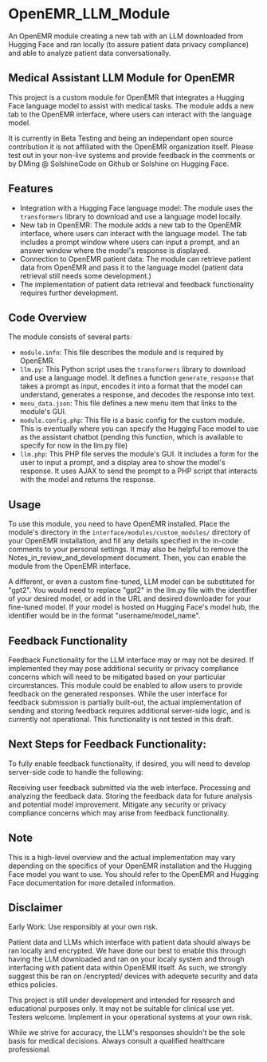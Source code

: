 # OpenEMR_LLM_Module
An OpenEMR module creating a new tab with an LLM downloaded from Hugging Face and ran locally (to assure patient data privacy compliance) and able to analyze patient data conversationally.

## Medical Assistant LLM Module for OpenEMR

This project is a custom module for OpenEMR that integrates a Hugging Face language model to assist with medical tasks. The module adds a new tab to the OpenEMR interface, where users can interact with the language model.

It is currently in Beta Testing and being an independant open source contribution it is not affiliated with the OpenEMR organization itself. Please test out in your non-live systems and provide feedback in the comments or by DMing @ SolshineCode on Github or Solshine on Hugging Face.

## Features

- Integration with a Hugging Face language model: The module uses the `transformers` library to download and use a language model locally.
- New tab in OpenEMR: The module adds a new tab to the OpenEMR interface, where users can interact with the language model. The tab includes a prompt window where users can input a prompt, and an answer window where the model's response is displayed.
- Connection to OpenEMR patient data: The module can retrieve patient data from OpenEMR and pass it to the language model (patient data retrieval still needs some development.)
- The implementation of patient data retrieval and feedback functionality requires further development.

## Code Overview

The module consists of several parts:

- `module.info`: This file describes the module and is required by OpenEMR.
- `llm.py`: This Python script uses the `transformers` library to download and use a language model. It defines a function `generate_response` that takes a prompt as input, encodes it into a format that the model can understand, generates a response, and decodes the response into text.
- `menu_data.json`: This file defines a new menu item that links to the module's GUI.
- `module.config.php`: This file is a basic config for the custom module. This is eventually where you can specify the Hugging Face model to use as the assistant chatbot (pending this function, which is available to specify for now in the llm.py file)
- `llm.php`: This PHP file serves the module's GUI. It includes a form for the user to input a prompt, and a display area to show the model's response. It uses AJAX to send the prompt to a PHP script that interacts with the model and returns the response.

## Usage

To use this module, you need to have OpenEMR installed. Place the module's directory in the `interface/modules/custom_modules/` directory of your OpenEMR installation, and fill any details specified in the in-code comments to your personal settings. It may also be helpful to remove the Notes_in_review_and_development document. Then, you can enable the module from the OpenEMR interface.

A different, or even a custom fine-tuned, LLM model can be substituted for "gpt2". You would need to replace "gpt2" in the llm.py file with the identifier of your desired model, or add in the URL and desired downloader for your fine-tuned model. If your model is hosted on Hugging Face's model hub, the identifier would be in the format "username/model_name".

## Feedback Functionality

Feedback Functionality for the LLM interface may or may not be desired. If implemented they may pose additional security or privacy compliance concerns which will need to be mitigated based on your particular circumstances. This module could be enabled to allow users to provide feedback on the generated responses. While the user interface for feedback submission is partially built-out, the actual implementation of sending and storing feedback requires additional server-side logic, and is currently not operational. This functionality is not tested in this draft.

## Next Steps for Feedback Functionality:

To fully enable feedback functionality, if desired, you will need to develop server-side code to handle the following:

Receiving user feedback submitted via the web interface.
Processing and analyzing the feedback data.
Storing the feedback data for future analysis and potential model improvement.
Mitigate any security or privacy compliance concerns which may arise from feedback functionality.

## Note

This is a high-level overview and the actual implementation may vary depending on the specifics of your OpenEMR installation and the Hugging Face model you want to use. You should refer to the OpenEMR and Hugging Face documentation for more detailed information.

## Disclaimer

Early Work: Use responsibly at your own risk.

Patient data and LLMs which interface with patient data should always be ran locally and encrypted. We have done our best to enable this through having the LLM downloaded and ran on your localy system and through interfacing with patient data within OpenEMR itself. As such, we strongly suggest this be ran on /encrypted/ devices with adequete security and data ethics policies.

This project is still under development and intended for research and educational purposes only. It may not be suitable for clinical use yet. Testers welcome. Implement in your operational systems at your own risk.

While we strive for accuracy, the LLM's responses shouldn't be the sole basis for medical decisions. Always consult a qualified healthcare professional.
